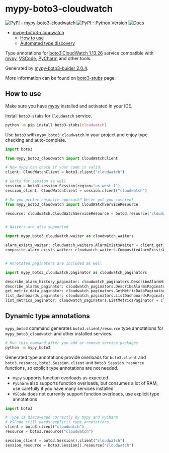 # mypy-boto3-cloudwatch

[![PyPI - mypy-boto3-cloudwatch](https://img.shields.io/pypi/v/mypy-boto3-cloudwatch.svg?color=blue)](https://pypi.org/project/mypy-boto3-cloudwatch)
[![PyPI - Python Version](https://img.shields.io/pypi/pyversions/mypy-boto3-cloudwatch.svg?color=blue)](https://pypi.org/project/mypy-boto3-cloudwatch)
[![Docs](https://img.shields.io/readthedocs/mypy-boto3-builder.svg?color=blue)](https://mypy-boto3-builder.readthedocs.io/)

- [mypy-boto3-cloudwatch](#mypy-boto3-cloudwatch)
  - [How to use](#how-to-use)
  - [Automated type discovery](#automated-type-discovery)

Type annotations for
[boto3.CloudWatch 1.13.26](https://boto3.amazonaws.com/v1/documentation/api/1.13.26/reference/services/cloudwatch.html#CloudWatch) service
compatible with [mypy](https://github.com/python/mypy), [VSCode](https://code.visualstudio.com/),
[PyCharm](https://www.jetbrains.com/pycharm/) and other tools.

Generated by [mypy-boto3-buider 2.0.4](https://github.com/vemel/mypy_boto3_builder).

More information can be found on [boto3-stubs](https://pypi.org/project/boto3-stubs/) page.

## How to use

Make sure you have [mypy](https://github.com/python/mypy) installed and activated in your IDE.

Install `boto3-stubs` for `CloudWatch` service.

```bash
python -m pip install boto3-stubs[cloudwatch]
```

Use `boto3` with `mypy_boto3_cloudwatch` in your project and enjoy type checking and auto-complete.

```python
import boto3

from mypy_boto3_cloudwatch import CloudWatchClient

# Now mypy can check if your code is valid.
client: CloudWatchClient = boto3.client("cloudwatch")

# works for session as well
session = boto3.session.Session(region="us-west-1")
session_client: CloudWatchClient = session.client("cloudwatch")

# Do you prefer resource approach? We've got you covered!
from mypy_boto3_cloudwatch import CloudWatchServiceResource

resource: cloudwatch.CloudWatchServiceResource = boto3.resource("cloudwatch")


# Waiters are also supported

import mypy_boto3_cloudwatch.waiter as cloudwatch_waiters

alarm_exists_waiter: cloudwatch_waiters.AlarmExistsWaiter = client.get_waiter("alarm_exists")
composite_alarm_exists_waiter: cloudwatch_waiters.CompositeAlarmExistsWaiter = client.get_waiter("composite_alarm_exists")


# Annotated paginators are included as well

import mypy_boto3_cloudwatch.paginator as cloudwatch_paginators

describe_alarm_history_paginator: cloudwatch_paginators.DescribeAlarmHistoryPaginator = client.get_paginator("describe_alarm_history")
describe_alarms_paginator: cloudwatch_paginators.DescribeAlarmsPaginator = client.get_paginator("describe_alarms")
get_metric_data_paginator: cloudwatch_paginators.GetMetricDataPaginator = client.get_paginator("get_metric_data")
list_dashboards_paginator: cloudwatch_paginators.ListDashboardsPaginator = client.get_paginator("list_dashboards")
list_metrics_paginator: cloudwatch_paginators.ListMetricsPaginator = client.get_paginator("list_metrics")
```

## Dynamic type annotations

`mypy_boto3` command generates `boto3.client/resource` type annotations for
`mypy_boto3_cloudwatch` and other installed services.

```bash
# Run this command after you add or remove service packages
python -m mypy_boto3
```

Generated type annotations provide overloads for `boto3.client` and `boto3.resource`,
`boto3.Session.client` and `boto3.Session.resource` functions,
so explicit type annotations are not needed.

- `mypy` supports function overloads as expected
- `PyCharm` also supports function overloads, but consumes a lot of RAM, use carefully if you have many services installed
- `VSCode` does not currently support function overloads, use explicit type annotations

```python
import boto3

# Type is discovered correctly by mypy and PyCharm
# VSCode still needs explicit type annotations
client = boto3.client("cloudwatch")
resource = boto3.resource("cloudwatch")

session_client = boto3.Session().client("cloudwatch")
session_resource = boto3.Session().resource("cloudwatch")
```